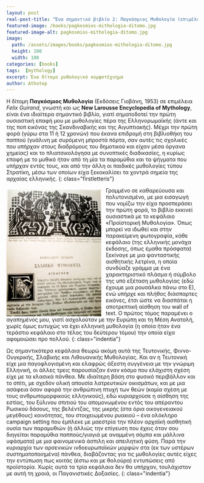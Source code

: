 ```yaml
---
layout: post
real-post-title: "Ένα σημαντικό βιβλίο 2: Παγκόσμιος Μυθολογία (επιμέλεια Felix Guirand)"
featured-image: /books/pagkosmios-mithologia-ditomo.jpg
featured-image-alt: pagkosmios-mithologia-ditomo.jpg
image:
  path: /assets/images/books/pagkosmios-mithologia-ditomo.jpg
  height: 100
  width: 100
categories: [books]
tags:  [mythology]
excerpt: Ένα δίτομο μυθολογικό κομψοτέχνημα 
author: Athotep
---
```


Η δίτομη **Παγκόσμιος Μυθολογία** (Εκδόσεις Γιοβάνη, 1953) σε επιμέλεια *Felix Guirand*, γνωστή και ως **New Larousse Encyclopedia of Mythology**, είναι ένα ιδιαίτερα σημαντικό βιβλίο, γιατί σηματοδοτεί την πρώτη ουσιαστική επαφή μου με μυθολογίες πέρα της Ελληνορωμαϊκής (άντε και της ποπ εικόνας της Σκανδιναβικής και της Αιγυπτιακής). Μέχρι την πρώτη φορά (γύρω στα 11 ή 12 χρονών) που έκανα επιδρομή στη βιβλιοθήκη του παππού (γυάλινη με συρόμενη μπροστά πόρτα, σαν αυτές τις σχολικές που υπήρχαν στους διαδρόμους του δημοτικού και είχαν μέσα όργανα χημείας) και το πλιατσικολόγησα με συνοπτικές διαδικασίες, η κυρίως επαφή με το μυθικό ήταν από τη μία τα παραμύθια και τα ψήγματα που υπήρχαν εντός τους, και από την άλλη οι παιδικές μυθολογίες τύπου Στρατίκη, μέσω των οποίων είχα ξεκοκαλίσει τα χοντρά σημεία της αρχαίας ελληνικής.
{: class="firstletteris"}

<img align="left" src="/assets/images/books/mytholetrina.jpg" width='250' style="padding: 6px 12px 0px 0px" alt="mytholetrina">

Γραμμένο σε καθαρεύουσα και πολυτονισμένο, με μια εισαγωγή που νομίζω την είχα προσπεράσει την πρώτη φορά, το βιβλίο εκκινεί ουσιαστικά με το κεφάλαιο «Προϊστορική Μυθολογία». Όπως μπορεί να ιδωθεί και στην παρακείμενη φωτογραφία, κάθε κεφάλαιο (της ελληνικής μονάχα έκδοσης, όπως έμαθα πρόσφατα) ξεκίναγε με μια φανταστικής αισθητικής λετρίνα, η οποία συνδύαζε γράμμα με ένα χαρακτηριστικό πλάσμα ή σύμβολο της υπό εξέταση μυθολογίας (εδώ έχουμε μια ρουσάλκα πάνω στο Ε), ενώ υπήρχε και πλήθος διάσπαρτες εικόνες, έτσι ώστε να διασπάται η αποτρεπτική αίσθηση του wall of text. Ο πρώτος τόμος παραμένει ο αγαπημένος μου, γιατί ασχολούταν με την Ευρώπη και τη Μέση Ανατολή, χωρίς όμως ευτυχώς να έχει ελληνική μυθολογία (η οποία ήταν ένα τεράστιο κεφάλαιο στο τέλος του δεύτερου τόμου) την οποία είχα αφομοιώσει προ πολλού. 
{: class="indentia"}

Ως σημαντικότερα κεφάλαια θεωρώ ακόμη αυτά της Τευτονικής, Φιννο-Ουγκρικής, Σλαβικής και Λιθουανικής Μυθολογίας. Και αν η Τευτονική είχε μια παγοφλογισμένη και ελαφρώς άξεστη συγγένεια με την γνώριμη Ελληνική, οι άλλες τρεις παρουσίαζαν έναν κόσμο που ελάχιστη σχέση είχε με τα κλασικά πάνθεα. Με ιδιαίτερη βάση στο φυσικό περιβάλλον και το σπίτι, με σχεδόν ολική απουσία λατρευτικών οικισμάτων, και με μια ασάφεια όσον αφορά την ανθρώπινη πτυχή των θεών (καμία σχέση με τους ανθρωπομορφικούς ελληνικούς), εδώ κυριαρχούσε η αίσθηση της εστίας, του ξύλινου σπιτιού του απομονωμένου εντός του απέραντου Ρωσικού δάσους, της βελέντζας, της μικρής (στα όρια οικογενειακού μεγέθους) κοινότητας, του στοιχειωμένου ρυακιού – ένα ολόκληρο campaign setting που έμπλεκε με μαεστρία την πλέον αρχαϊκή αισθητική ουσία των παραμυθιών (ή άλλιώς την επίγευση που έχεις όταν σου διηγείται παραμύθια παππούς/γιαγιά με αναμμένη σόμπα και μάλλινα υφάσματα) με μια φαινομενικά άσπιλη και απειλητική φύση. Παρά την κυριαρχία των αρσενικών ινδοευρωπαϊκών μορφών στα (εκ των υστέρων συστηματοποιημένα) πάνθεα, διαβάζοντας για τις μυθολογίες αυτές είχες την εντύπωση πως κοιτάς (έστω και με θολούρα) εντυπώσεις από προϊστορία. Χωρίς αυτά τα τρία κεφάλαια δεν θα υπήρχαν, τουλάχιστον με αυτή τη χροιά, οι Παγανιστικές Δοξασίες.
{: class="indentia"}
